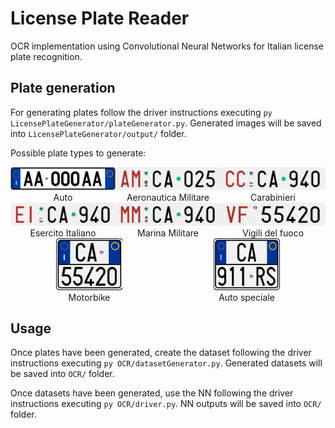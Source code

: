 # License Plate Reader
OCR implementation using Convolutional Neural Networks for Italian license plate recognition.

## Plate generation
For generating plates follow the driver instructions executing `py LicensePlateGenerator/plateGenerator.py`.
Generated images will be saved into `LicensePlateGenerator/output/` folder.

Possible plate types to generate:
<div align="center" width="100%" style="display:flex; justify-content:center">
    <div style="margin-right:auto; margin-left:auto;">
        <img src="LicensePlateGenerator/assets/full-plate-auto.png?raw=true" alt="Auto">
        <figcaption>Auto</figcaption>
    </div>
    <div style="margin-right:auto; margin-left:auto;">
        <img src="LicensePlateGenerator/assets/full-plate-aeronautica-mil.png?raw=true" alt="Aeronautica Militare">
        <figcaption>Aeronautica Militare</figcaption>
    </div>
    <div style="margin-right:auto; margin-left:auto;">
        <img src="LicensePlateGenerator/assets/full-plate-carabinieri.png?raw=true" alt="Carabinieri">
        <figcaption>Carabinieri</figcaption>
    </div>
</div>

<div align="center" width="100%" style="display:flex; justify-content:center">
    <div style="margin-right:auto; margin-left:auto;">
        <img src="LicensePlateGenerator/assets/full-plate-esercito.png?raw=true" alt="Esercito Italiano">
        <figcaption>Esercito Italiano</figcaption>
    </div>
    <div style="margin-right:auto; margin-left:auto;">
        <img src="LicensePlateGenerator/assets/full-plate-marina-mil.png?raw=true" alt="Marina Militare">
        <figcaption>Marina Militare</figcaption>
    </div>
    <div style="margin-right:auto; margin-left:auto;">
        <img src="LicensePlateGenerator/assets/full-plate-vigili-fuoco.png?raw=true" alt="Vigili del fuoco">
        <figcaption>Vigili del fuoco</figcaption>
    </div>
</div>

<div align="center" width="100%" style="display:flex; justify-content:center">
    <div style="margin-right:auto; margin-left:auto;">
        <img src="LicensePlateGenerator/assets/full-plate-moto.png?raw=true" alt="Motorbike">
        <figcaption>Motorbike</figcaption>
    </div>
    <div style="margin-right:auto; margin-left:auto;">
        <img src="LicensePlateGenerator/assets/full-plate-special-auto.png?raw=true" alt="Auto speciale">
        <figcaption>Auto speciale</figcaption>
    </div>
</div>

## Usage
Once plates have been generated, create the dataset following the driver instructions executing
`py OCR/datasetGenerator.py`.
Generated datasets will be saved into `OCR/` folder.

Once datasets have been generated, use the NN following the driver instructions executing
`py OCR/driver.py`. NN outputs will be saved into `OCR/` folder.

